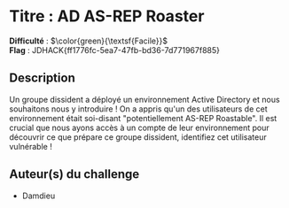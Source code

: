 # Titre : AD AS-REP Roaster

**Difficulté** : $\color{green}{\textsf{Facile}}$ \
**Flag** : JDHACK{ff1776fc-5ea7-47fb-bd36-7d771967f885}

## Description

Un groupe dissident a déployé un environnement Active Directory et nous souhaitons nous y introduire !
On a appris qu'un des utilisateurs de cet environnement était soi-disant "potentiellement AS-REP Roastable". Il est crucial que nous ayons accès à un compte de leur environnement pour découvrir ce que prépare ce groupe dissident, identifiez cet utilisateur vulnérable !

## Auteur(s) du challenge

- Damdieu




